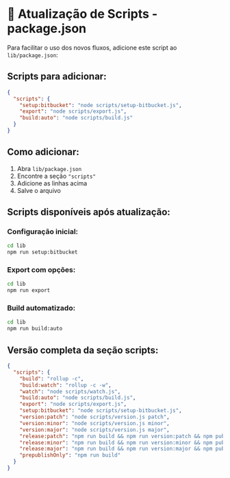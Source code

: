 # 🔧 Atualização de Scripts - package.json

Para facilitar o uso dos novos fluxos, adicione este script ao `lib/package.json`:

## Scripts para adicionar:

```json
{
  "scripts": {
    "setup:bitbucket": "node scripts/setup-bitbucket.js",
    "export": "node scripts/export.js",
    "build:auto": "node scripts/build.js"
  }
}
```

## Como adicionar:

1. Abra `lib/package.json`
2. Encontre a seção `"scripts"`
3. Adicione as linhas acima
4. Salve o arquivo

## Scripts disponíveis após atualização:

### Configuração inicial:
```bash
cd lib
npm run setup:bitbucket
```

### Export com opções:
```bash
cd lib  
npm run export
```

### Build automatizado:
```bash
cd lib
npm run build:auto
```

## Versão completa da seção scripts:

```json
{
  "scripts": {
    "build": "rollup -c",
    "build:watch": "rollup -c -w",
    "watch": "node scripts/watch.js",
    "build:auto": "node scripts/build.js",
    "export": "node scripts/export.js",
    "setup:bitbucket": "node scripts/setup-bitbucket.js",
    "version:patch": "node scripts/version.js patch",
    "version:minor": "node scripts/version.js minor", 
    "version:major": "node scripts/version.js major",
    "release:patch": "npm run build && npm run version:patch && npm publish",
    "release:minor": "npm run build && npm run version:minor && npm publish",
    "release:major": "npm run build && npm run version:major && npm publish",
    "prepublishOnly": "npm run build"
  }
}
```